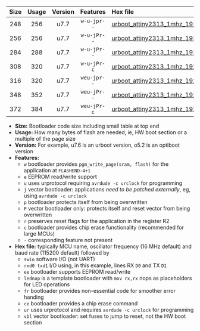 |Size|Usage|Version|Features|Hex file|
|:-:|:-:|:-:|:-:|:--|
|248|256|u7.7|`w-u-jpr--`|[urboot_attiny2313_1mhz_19200bps_swio_rxd0_txd1_lednop_ur_vbl.hex](https://raw.githubusercontent.com/stefanrueger/urboot.hex/main/mcus/attiny2313/fcpu_1mhz/19200_bps/urboot_attiny2313_1mhz_19200bps_swio_rxd0_txd1_lednop_ur_vbl.hex)|
|256|256|u7.7|`w-u-jPr--`|[urboot_attiny2313_1mhz_19200bps_swio_rxd0_txd1_ur_vbl.hex](https://raw.githubusercontent.com/stefanrueger/urboot.hex/main/mcus/attiny2313/fcpu_1mhz/19200_bps/urboot_attiny2313_1mhz_19200bps_swio_rxd0_txd1_ur_vbl.hex)|
|284|288|u7.7|`w-u-jPr--`|[urboot_attiny2313_1mhz_19200bps_swio_rxd0_txd1_lednop_fr_ur_vbl.hex](https://raw.githubusercontent.com/stefanrueger/urboot.hex/main/mcus/attiny2313/fcpu_1mhz/19200_bps/urboot_attiny2313_1mhz_19200bps_swio_rxd0_txd1_lednop_fr_ur_vbl.hex)|
|308|320|u7.7|`w-u-jPr-c`|[urboot_attiny2313_1mhz_19200bps_swio_rxd0_txd1_lednop_fr_ce_ur_vbl.hex](https://raw.githubusercontent.com/stefanrueger/urboot.hex/main/mcus/attiny2313/fcpu_1mhz/19200_bps/urboot_attiny2313_1mhz_19200bps_swio_rxd0_txd1_lednop_fr_ce_ur_vbl.hex)|
|316|320|u7.7|`weu-jpr--`|[urboot_attiny2313_1mhz_19200bps_swio_rxd0_txd1_ee_lednop_ur_vbl.hex](https://raw.githubusercontent.com/stefanrueger/urboot.hex/main/mcus/attiny2313/fcpu_1mhz/19200_bps/urboot_attiny2313_1mhz_19200bps_swio_rxd0_txd1_ee_lednop_ur_vbl.hex)|
|348|352|u7.7|`weu-jPr--`|[urboot_attiny2313_1mhz_19200bps_swio_rxd0_txd1_ee_lednop_fr_ur_vbl.hex](https://raw.githubusercontent.com/stefanrueger/urboot.hex/main/mcus/attiny2313/fcpu_1mhz/19200_bps/urboot_attiny2313_1mhz_19200bps_swio_rxd0_txd1_ee_lednop_fr_ur_vbl.hex)|
|372|384|u7.7|`weu-jPr-c`|[urboot_attiny2313_1mhz_19200bps_swio_rxd0_txd1_ee_lednop_fr_ce_ur_vbl.hex](https://raw.githubusercontent.com/stefanrueger/urboot.hex/main/mcus/attiny2313/fcpu_1mhz/19200_bps/urboot_attiny2313_1mhz_19200bps_swio_rxd0_txd1_ee_lednop_fr_ce_ur_vbl.hex)|

- **Size:** Bootloader code size including small table at top end
- **Usage:** How many bytes of flash are needed, ie, HW boot section or a multiple of the page size
- **Version:** For example, u7.6 is an urboot version, o5.2 is an optiboot version
- **Features:**
  + `w` bootloader provides `pgm_write_page(sram, flash)` for the application at `FLASHEND-4+1`
  + `e` EEPROM read/write support
  + `u` uses urprotocol requiring `avrdude -c urclock` for programming
  + `j` vector bootloader: applications *need to be patched externally*, eg, using `avrdude -c urclock`
  + `p` bootloader protects itself from being overwritten
  + `P` vector bootloader only: protects itself and reset vector from being overwritten
  + `r` preserves reset flags for the application in the register R2
  + `c` bootloader provides chip erase functionality (recommended for large MCUs)
  + `-` corresponding feature not present
- **Hex file:** typically MCU name, oscillator frequency (16 MHz default) and baud rate (115200 default) followed by
  + `swio` software I/O (not UART)
  + `rxd0 txd1` I/O using, in this example, lines RX `D0` and TX `D1`
  + `ee` bootloader supports EEPROM read/write
  + `lednop` is a template bootloader with `mov rx,rx` nops as placeholders for LED operations
  + `fr` bootloader provides non-essential code for smoother error handing
  + `ce` bootloader provides a chip erase command
  + `ur` uses urprotocol and requires `avrdude -c urclock` for programming
  + `vbl` vector bootloader: set fuses to jump to reset, not the HW boot section
